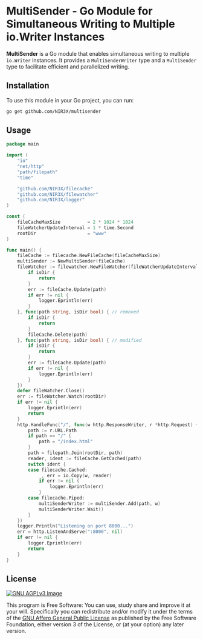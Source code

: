 # MultiSender - Go Module for Simultaneous Writing to Multiple io.Writer Instances

**MultiSender** is a Go module that enables simultaneous writing to multiple `io.Writer` instances. It provides a `MultiSenderWriter` type and a `MultiSender` type to facilitate efficient and parallelized writing.

## Installation

To use this module in your Go project, you can run:

```bash
go get github.com/NIR3X/multisender
```

## Usage

```go
package main

import (
	"io"
	"net/http"
	"path/filepath"
	"time"

	"github.com/NIR3X/filecache"
	"github.com/NIR3X/filewatcher"
	"github.com/NIR3X/logger"
)

const (
	fileCacheMaxSize          = 2 * 1024 * 1024
	fileWatcherUpdateInterval = 1 * time.Second
	rootDir                   = "www"
)

func main() {
	fileCache := filecache.NewFileCache(fileCacheMaxSize)
	multiSender := NewMultiSender(fileCache)
	fileWatcher := filewatcher.NewFileWatcher(fileWatcherUpdateInterval, func(path string, isDir bool) { // created
		if isDir {
			return
		}
		err := fileCache.Update(path)
		if err != nil {
			logger.Eprintln(err)
		}
	}, func(path string, isDir bool) { // removed
		if isDir {
			return
		}
		fileCache.Delete(path)
	}, func(path string, isDir bool) { // modified
		if isDir {
			return
		}
		err := fileCache.Update(path)
		if err != nil {
			logger.Eprintln(err)
		}
	})
	defer fileWatcher.Close()
	err := fileWatcher.Watch(rootDir)
	if err != nil {
		logger.Eprintln(err)
		return
	}
	http.HandleFunc("/", func(w http.ResponseWriter, r *http.Request) {
		path := r.URL.Path
		if path == "/" {
			path = "/index.html"
		}
		path = filepath.Join(rootDir, path)
		reader, ident := fileCache.GetCached(path)
		switch ident {
		case filecache.Cached:
			_, err = io.Copy(w, reader)
			if err != nil {
				logger.Eprintln(err)
			}
		case filecache.Piped:
			multiSenderWriter := multiSender.Add(path, w)
			multiSenderWriter.Wait()
		}
	})
	logger.Println("Listening on port 8000...")
	err = http.ListenAndServe(":8000", nil)
	if err != nil {
		logger.Eprintln(err)
		return
	}
}
```

## License
[![GNU AGPLv3 Image](https://www.gnu.org/graphics/agplv3-155x51.png)](https://www.gnu.org/licenses/agpl-3.0.html)  

This program is Free Software: You can use, study share and improve it at your
will. Specifically you can redistribute and/or modify it under the terms of the
[GNU Affero General Public License](https://www.gnu.org/licenses/agpl-3.0.html) as
published by the Free Software Foundation, either version 3 of the License, or
(at your option) any later version.
